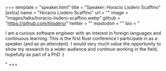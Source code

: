 +++
template = "speaker.html"
title = "Speaker: Horacio Lisdero Scaffino"
[extra]
  name = "Horacio Lisdero Scaffino"
  url = ""
  image = "images/talks/horacio-lisdero-scaffino.webp"
  github = "https://github.com/hlisdero/"
  twitter = ""
  mastodon = ""
  bio = "<p>I am a curious software engineer with an interest in foreign languages and continuous learning. This is the first Rust conference I participate in as a speaker (and as an attendant). I would very much value the opportunity to show my research to a wider audience and continue working in the field, hopefully as part of a PhD :)</p>"
+++